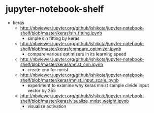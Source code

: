 # jupyter-notebook-shelf
- keras
  - http://nbviewer.jupyter.org/github/ishikota/jupyter-notebook-shelf/blob/master/keras/sin_fitting.ipynb
    - simple sin fitting by keras
  - http://nbviewer.jupyter.org/github/ishikota/jupyter-notebook-shelf/blob/master/keras/compare_optimizer.ipynb
    - compare various optimizers in its learning speed
  - http://nbviewer.jupyter.org/github/ishikota/jupyter-notebook-shelf/blob/master/keras/mnist_cnn.ipynb
    - create cnn for mnist
  - http://nbviewer.jupyter.org/github/ishikota/jupyter-notebook-shelf/blob/master/keras/mnist_input_scale.ipynb
    - experiment to examine why keras mnist sample divide input vector by 255
  - http://nbviewer.jupyter.org/github/ishikota/jupyter-notebook-shelf/blob/master/keras/visualize_mnist_weight.ipynb
    - visualize activation
